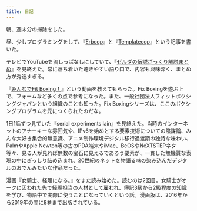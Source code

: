 ```yaml
---
title: 日記
---
```


朝、週末分の掃除をした。

昼、少しプログラミングをして、『[Erbcop](/articles/2022-01-15-erbcop)』と『[Templatecop](/articles/2022-01-15-templatecop)』という記事を書いた。

テレビでYouTubeを流しっぱなしにしていて、『[ゼルダの伝説ざっくり解説まとめ](https://www.youtube.com/watch?v=YMNOtGar_Jo)』を見終えた。常に落ち着いた聴きやすい語り口で、内容も興味深く、まとめ方が秀逸すぎる。

『[みんなでFit Boxing！](https://www.youtube.com/watch?v=xfCR-dTfHmw)』という動画を教えてもらった。Fix Boxingを遊ぶ上で、フォームなど多くの点で参考になった。また、一般社団法人フィットボクシングジャパンという組織のことも知った。Fix Boxingシリーズは、ここのボクシングプログラムを元につくられたのだな。

1日1話ずつ見ていた『serial experiments lain』を見終えた。当時のインターネットのアナーキーな雰囲気や、IPv6を始めとする要素技術についての陰謀論、みんな大好き集合的無意識、アニメ制作環境デジタル移行過渡期の独特な味わい、PalmやApple Newton等の古のPDA端末やiMac、BeOSやNeXTSTEPネタ等々、見る人が見れば無数の宝石に見えるであろう要素が、一貫した無機質な表現の中にぎっしり詰め込まれ、20世紀のネットを物語る味の染み込んだデジタルのおでんみたいな作品だった。

漫画『女騎士、経理になる。』をまた読み始めた。読むのは2回目。女騎士がオークに囚われた先で経理担当の人材として雇われ、簿記3級から2級程度の知識を学び、物語中で実際に使うことになっていくという話。漫画版は、2016年から2019年の間に8巻まで出版されている。
